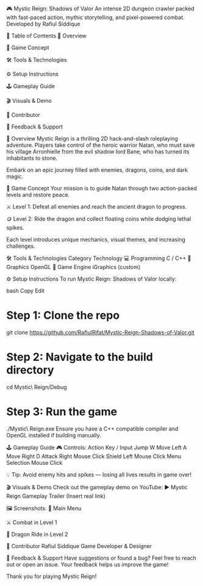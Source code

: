 🎮 Mystic Reign: Shadows of Valor
An intense 2D dungeon crawler packed with fast-paced action, mythic storytelling, and pixel-powered combat.
Developed by Rafiul Siddique

📑 Table of Contents
🧭 Overview

🎯 Game Concept

🛠 Tools & Technologies

⚙️ Setup Instructions

🕹 Gameplay Guide

🎬 Visuals & Demo

👤 Contributor

📣 Feedback & Support

🧭 Overview
Mystic Reign is a thrilling 2D hack-and-slash roleplaying adventure.
Players take control of the heroic warrior Natan, who must save his village Arronhielle from the evil shadow lord Bane, who has turned its inhabitants to stone.

Embark on an epic journey filled with enemies, dragons, coins, and dark magic.

🎯 Game Concept
Your mission is to guide Natan through two action-packed levels and restore peace.

⚔️ Level 1: Defeat all enemies and reach the ancient dragon to progress.

🪙 Level 2: Ride the dragon and collect floating coins while dodging lethal spikes.

Each level introduces unique mechanics, visual themes, and increasing challenges.

🛠 Tools & Technologies
Category	Technology
💻 Programming	C / C++
🎨 Graphics	OpenGL
🧩 Game Engine	iGraphics (custom)

⚙️ Setup Instructions
To run Mystic Reign: Shadows of Valor locally:

bash
Copy
Edit
# Step 1: Clone the repo
git clone https://github.com/RafiulRifat/Mystic-Reign-Shadows-of-Valor.git

# Step 2: Navigate to the build directory
cd Mystic\ Reign/Debug

# Step 3: Run the game
./Mystic\ Reign.exe
Ensure you have a C++ compatible compiler and OpenGL installed if building manually.

🕹 Gameplay Guide
🎮 Controls:
Action	Key / Input
Jump	W
Move Left	A
Move Right	D
Attack	Right Mouse Click
Shield	Left Mouse Click
Menu Selection	Mouse Click

💡 Tip: Avoid enemy hits and spikes — losing all lives results in game over!

🎬 Visuals & Demo
Check out the gameplay demo on YouTube:
▶️ Mystic Reign Gameplay Trailer (Insert real link)

🖼 Screenshots:
🧙 Main Menu

⚔️ Combat in Level 1

🐉 Dragon Ride in Level 2

👤 Contributor
Rafiul Siddique
Game Developer & Designer

📣 Feedback & Support
Have suggestions or found a bug?
Feel free to reach out or open an issue. Your feedback helps us improve the game!

Thank you for playing Mystic Reign!

